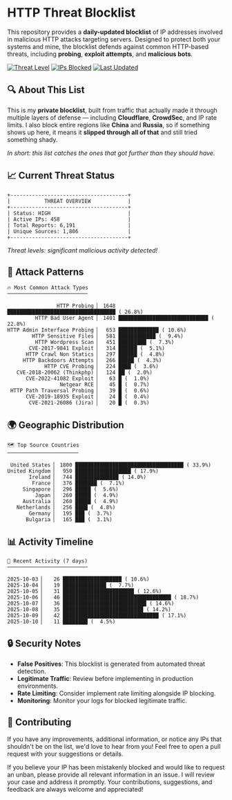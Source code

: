 # HTTP Threat Blocklist

This repository provides a **daily-updated blocklist** of IP addresses involved in malicious HTTP attacks targeting servers. Designed to protect both your systems and mine, the blocklist defends against common HTTP-based threats, including **probing**, **exploit attempts**, and **malicious bots**.

[![Threat Level](https://img.shields.io/badge/Threat%20Level-HIGH-red)](.)
[![IPs Blocked](https://img.shields.io/badge/IPs%20Blocked-458-blue)](.)
[![Last Updated](https://img.shields.io/badge/Updated-2025--10--10-brightgreen)](.)

## 🔍 About This List

This is my **private blocklist**, built from traffic that actually made it through multiple layers of defense — including **Cloudflare**, **CrowdSec**, and IP rate limits. I also block entire regions like **China** and **Russia**, so if something shows up here, it means it **slipped through all of that** and still tried something shady.

*In short: this list catches the ones that got further than they should have.*

## 📈 Current Threat Status

```
+--------------------------------------+
|           THREAT OVERVIEW            |
+--------------------------------------+
| Status: HIGH                         |
| Active IPs: 458                      |
| Total Reports: 6,191                 |
| Unique Sources: 1,806                |
+--------------------------------------+
```

*Threat levels: significant malicious activity detected!*

## 🎯 Attack Patterns

```
🔥 Most Common Attack Types
──────────────────────────

                HTTP Probing ▏ 1648 ███████████████████████████████████ ( 26.8%)
         HTTP Bad User Agent ▏ 1401 █████████████████████████████ ( 22.8%)
HTTP Admin Interface Probing ▏  653 █████████████ ( 10.6%)
        HTTP Sensitive Files ▏  581 ████████████ (  9.4%)
         HTTP Wordpress Scan ▏  451 █████████ (  7.3%)
       CVE-2017-9841 Exploit ▏  314 ██████ (  5.1%)
      HTTP Crawl Non Statics ▏  297 ██████ (  4.8%)
     HTTP Backdoors Attempts ▏  266 █████ (  4.3%)
            HTTP CVE Probing ▏  224 ████ (  3.6%)
   CVE-2018-20062 (Thinkphp) ▏  124 ██ (  2.0%)
      CVE-2022-41082 Exploit ▏   63 █ (  1.0%)
                 Netgear RCE ▏   45 █ (  0.7%)
 HTTP Path Traversal Probing ▏   39 █ (  0.6%)
      CVE-2019-18935 Exploit ▏   24 █ (  0.4%)
       CVE-2021-26086 (Jira) ▏   20 █ (  0.3%)
```

## 🌍 Geographic Distribution

```
🗺️ Top Source Countries
───────────────────────

 United States ▏ 1800 ███████████████████████████████████ ( 33.9%)
United Kingdom ▏  950 ██████████████████ ( 17.9%)
       Ireland ▏  744 ██████████████ ( 14.0%)
        France ▏  376 ███████ (  7.1%)
     Singapore ▏  296 █████ (  5.6%)
         Japan ▏  260 █████ (  4.9%)
     Australia ▏  260 █████ (  4.9%)
   Netherlands ▏  256 ████ (  4.8%)
       Germany ▏  195 ███ (  3.7%)
      Bulgaria ▏  165 ███ (  3.1%)
```

## 📊 Activity Timeline

```
📅 Recent Activity (7 days)
──────────────────────────

2025-10-03 ▏   26 ███████████████████ ( 10.6%)
2025-10-04 ▏   19 ██████████████ (  7.7%)
2025-10-05 ▏   31 ███████████████████████ ( 12.6%)
2025-10-06 ▏   46 ███████████████████████████████████ ( 18.7%)
2025-10-07 ▏   36 ███████████████████████████ ( 14.6%)
2025-10-08 ▏   35 ██████████████████████████ ( 14.2%)
2025-10-09 ▏   42 ███████████████████████████████ ( 17.1%)
2025-10-10 ▏   11 ████████ (  4.5%)
```

## 🔒 Security Notes

- **False Positives**: This blocklist is generated from automated threat detection.
- **Legitimate Traffic**: Review before implementing in production environments.
- **Rate Limiting**: Consider implement rate limiting alongside IP blocking.
- **Monitoring**: Monitor your logs for blocked legitimate traffic.

## 🤝 Contributing

If you have any improvements, additional information, or notice any IPs that shouldn't be on the list, we'd love to hear from you! Feel free to open a pull request with your suggestions or details.

If you believe your IP has been mistakenly blocked and would like to request an unban, please provide all relevant information in an issue. I will review your case and address it promptly. Your contributions, suggestions, and feedback are always welcome and appreciated!